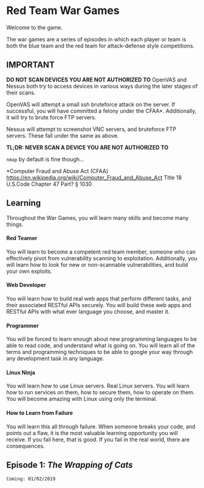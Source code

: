 # Red Team War Games

Welcome to the game.

The war games are a series of episodes in which each player or team is both the blue team and the red team for attack-defense style competitions.

## IMPORTANT

**DO NOT SCAN DEVICES YOU ARE NOT AUTHORIZED TO**
OpenVAS and Nessus both try to access devices in various ways during the later stages of their scans.

OpenVAS will attempt a small ssh bruteforce attack on the server. If successful, you will have committed a felony under the CFAA*. Additionally, it will try to brute force FTP servers.

Nessus will attempt to screenshot VNC servers, and bruteforce FTP servers. These fall under the same as above.

**TL;DR: NEVER SCAN A DEVICE YOU ARE NOT AUTHORIZED TO**

`nmap` by default is fine though...



\*Computer Fraud and Abuse Act (CFAA)
https://en.wikipedia.org/wiki/Computer_Fraud_and_Abuse_Act
Title 18 U.S.Code Chapter 47  Part? § 1030

## Learning

Throughout the War Games, you will learn many skills and become many things.

#### Red Teamer

You will learn to become a competent red team member, someone who can effectively pivot from vulnerability scanning to exploitation. Additionally, you will learn how to look for new or non-scannable vulnerabilities, and build your own exploits.

#### Web Developer

You will learn how to build real web apps that perform different tasks, and their associated RESTful APIs securely. You will build these web apps and RESTful APIs with what ever language you choose, and master it.

#### Programmer

You will be forced to learn enough about new programming languages to be able to read code, and understand what is going on. You will learn all of the terms and programming techniques to be able to google your way through any development task in any language.

#### Linux Ninja

You will learn how to use Linux servers. Real Linux servers. You will learn how to run services on them, how to secure them, how to operate on them. You will become amazing with Linux using only the terminal.

#### How to Learn from Failure

You will learn this all through failure. When someone breaks your code, and points out a flaw, it is the most valuable learning opportunity you will receive. If you fail here, that is good. If you fail in the real world, there are consequences.

## Episode 1: *The Wrapping of Cats*
`Coming: 01/02/2019`
